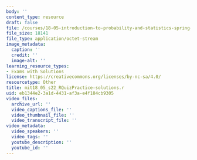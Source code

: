 ```yaml
---
body: ''
content_type: resource
draft: false
file: /courses/18-05-introduction-to-probability-and-statistics-spring-2022/mit18_05_s22_rquizpractice-solutions.r
file_size: 18141
file_type: application/octet-stream
image_metadata:
  caption: ''
  credit: ''
  image-alt: ''
learning_resource_types:
- Exams with Solutions
license: https://creativecommons.org/licenses/by-nc-sa/4.0/
resourcetype: Other
title: mit18_05_s22_RQuizPractice-solutions.r
uid: eb1344e2-3a1d-4431-af3a-e4f184cb9305
video_files:
  archive_url: ''
  video_captions_file: ''
  video_thumbnail_file: ''
  video_transcript_file: ''
video_metadata:
  video_speakers: ''
  video_tags: ''
  youtube_description: ''
  youtube_id: ''
---
```


